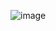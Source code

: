 ![image](https://github.com/rrajofficial7/rrajofficial7/assets/157343700/89ffc6d9-af00-45cc-95bf-7c538bcc14d5)
